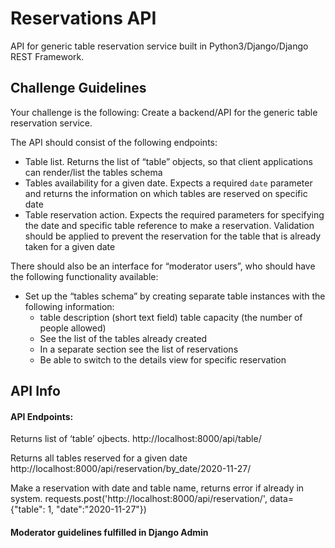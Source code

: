 # Reservations API
API for generic table reservation service built in Python3/Django/Django REST Framework. 

## Challenge Guidelines
Your challenge is the following:
Create a backend/API for the generic table reservation service.

The API should consist of the following endpoints:</br>
* Table list. Returns the list of “table” objects, so that client applications can render/list the tables schema
* Tables availability for a given date. Expects a required `date` parameter and returns the information on which tables are reserved on specific date
* Table reservation action. Expects the required parameters for specifying the date and specific table reference to make a reservation. Validation should be applied to prevent the reservation for the table that is already taken for a given date</br>

There should also be an interface for “moderator users”, who should have the following functionality available:
* Set up the “tables schema” by creating separate table instances with the following information:
    *  table description (short text field)
table capacity (the number of people allowed)
    * See the list of the tables already created
    * In a separate section see the list of reservations
    * Be able to switch to the details view for specific reservation

## API Info
#### API Endpoints:

Returns list of ‘table’ ojbects.
http://localhost:8000/api/table/

Returns all tables reserved for a given date
http://localhost:8000/api/reservation/by_date/2020-11-27/

Make a reservation with date and table name, returns error if already in system.
requests.post('http://localhost:8000/api/reservation/', data={"table": 1, "date":"2020-11-27"})

#### Moderator guidelines fulfilled in Django Admin
